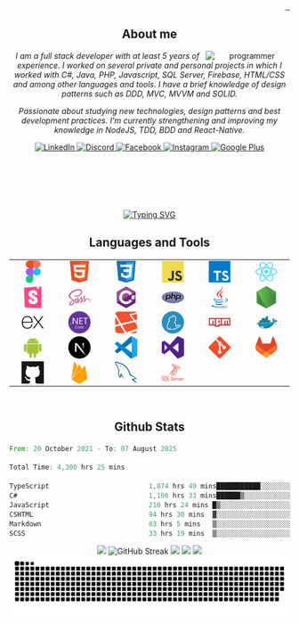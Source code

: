<header> 

<img style="width: 100%; max-height: 400px" src="./assets/img/background-en.png" alt="" />

<div align="end">

<p>
<a href="https://github.com/iury-sousa13/iury-sousa13/blob/main/README.md">
<img style="width: 24px" src="./assets/icons/flags/united-states.svg" alt="" />
</a>

<a href="https://github.com/iury-sousa13/iury-sousa13/blob/main/README.es.md">
<img style="width: 24px"
    src="./assets/icons/flags/spain.svg" alt="" />
</a>

<a href="https://github.com/iury-sousa13/iury-sousa13/blob/main/README.pt.md">
<img style="width: 24px;" src="./assets/icons/flags/brazilian.svg" alt="" />
</a>

</p>
</div>

<h2>About me</h2>

<img align='right' alt='programmer' width=30% src="./assets/img/development.png">

<p>

<i>
I am a full stack developer with at least 5 years of experience. I worked on several private and personal projects in which I worked with C#, Java, PHP, Javascript, SQL Server, Firebase, HTML/CSS and among other languages and tools. I have a brief knowledge of design patterns such as DDD, MVC, MVVM and SOLID.

Passionate about studying new technologies, design patterns and best development practices. I'm currently strengthening and improving my knowledge in NodeJS, TDD, BDD and React-Native.
</i>

</p>


<p>

<a href="https://www.linkedin.com/in/iury-sousa/" target="_blank">
<img style="width: 2rem" src="./assets/icons/social/linkedin.svg" alt="LinkedIn" />
</a>

<a href="https://discord.com/channels/Iury#4771" target="_blank">
<img style="width: 2rem" src="./assets/icons/social/discord.svg" alt="Discord" />
</a>

<a href="https://www.facebook.com/iury.wemerson/" target="_blank">
<img style="width: 2rem" src="./assets/icons/social/facebook.svg" alt="Facebook" />
</a>

<a href="https://www.instagram.com/iurysousa13/" target="_blank">
<img style="width: 2rem;" src="./assets/icons/social/instagram.svg" alt="Instagram" />
</a>

<a href="mailto:iury.wemersonsousa@gmail.com" target="_blank">
<img style="width: 26px;" src="./assets/icons/social/google-plus.svg" alt="Google Plus" />
</a>

</p>

</header>

</br>
</br>

<div align="center">
    
[![Typing SVG](https://readme-typing-svg.herokuapp.com?color=%2336BCF7&size=24&center=true&multiline=true&width=996&lines=%22You+must+do+the+thing+you+think+you+cannot+do.%E2%80%9D+-++Eleanor+Roosevelt)](https://git.io/typing-svg)
    
<h2>Languages and Tools</h2>
    
<table width="100">
    <tr>
        <td align='center' width="190"><img align="center" src="https://raw.githubusercontent.com/devicons/devicon/master/icons/figma/figma-original.svg" alt="" width="40" /></td>
        <td align='center' width="190"><img align="center" src="https://raw.githubusercontent.com/devicons/devicon/master/icons/html5/html5-original.svg" alt="" width="40" /></td>
        <td align='center' width="190"><img align="center" src="https://raw.githubusercontent.com/devicons/devicon/master/icons/css3/css3-original.svg" alt="" width="40" /></td>
        <td align='center' width="190"><img align="center" src="https://raw.githubusercontent.com/devicons/devicon/master/icons/javascript/javascript-original.svg" alt="" width="40" /></td>
        <td align='center' width="190"><img align="center" src="https://raw.githubusercontent.com/devicons/devicon/master/icons/typescript/typescript-original.svg" alt="" width="40" /></td>
        <td align='center' width="190"><img align="center" src="https://raw.githubusercontent.com/devicons/devicon/master/icons/react/react-original.svg" alt="" width="40" /></td>
    </tr>
     <tr>
        <td align='center' width="190"><img align="center" src="https://raw.githubusercontent.com/devicons/devicon/master/icons/storybook/storybook-original.svg" alt="" width="40" /></td>
        <td align='center' width="190"><img align="center" src="https://raw.githubusercontent.com/devicons/devicon/master/icons/sass/sass-original.svg" alt="" width="40" /></td>
        <td align='center' width="190"><img align="center" src="https://raw.githubusercontent.com/devicons/devicon/master/icons/csharp/csharp-original.svg" alt="" width="40" /></td>
        <td align='center' width="190"><img align="center" src="https://raw.githubusercontent.com/devicons/devicon/master/icons/php/php-original.svg" alt="" width="40" /></td>
        <td align='center' width="190"><img align="center" src="https://raw.githubusercontent.com/devicons/devicon/master/icons/java/java-original.svg" alt="" width="40" /></td>
        <td align='center' width="190"><img align="center" src="https://raw.githubusercontent.com/devicons/devicon/master/icons/nodejs/nodejs-original.svg" alt="" width="40" /></td>
    </tr>
    <tr>
        <td align='center' width="190"><img align="center" src="https://raw.githubusercontent.com/devicons/devicon/master/icons/express/express-original.svg" alt="" width="40" /></td>
        <td align='center' width="190"><img align="center" src="https://raw.githubusercontent.com/devicons/devicon/master/icons/dotnetcore/dotnetcore-original.svg" alt="" width="40" /></td>
        <td align='center' width="190"><img align="center" src="https://raw.githubusercontent.com/devicons/devicon/master/icons/laravel/laravel-plain.svg" alt="" width="40" /></td>
        <td align='center' width="190"><img align="center" src="https://raw.githubusercontent.com/devicons/devicon/master/icons/yarn/yarn-original.svg" alt="" width="40" /></td>
        <td align='center' width="190"><img align="center" src="https://raw.githubusercontent.com/devicons/devicon/master/icons/npm/npm-original-wordmark.svg" alt="" width="40" /></td>
        <td align='center' width="190"><img align="center" src="https://raw.githubusercontent.com/devicons/devicon/master/icons/docker/docker-original.svg" alt="" width="40" /></td>
    </tr>
    <tr>
        <td align='center' width="190"><img align="center" src="https://raw.githubusercontent.com/devicons/devicon/master/icons/android/android-original.svg" alt="" width="40" /></td>
        <td align='center' width="190"><img align="center" src="https://raw.githubusercontent.com/devicons/devicon/master/icons/nextjs/nextjs-original.svg" alt="" width="40" /></td>
        <td align='center' width="190"><img align="center" src="https://raw.githubusercontent.com/devicons/devicon/master/icons/vscode/vscode-original.svg" alt="" width="40" /></td>
        <td align='center' width="190"><img align="center" src="https://raw.githubusercontent.com/devicons/devicon/master/icons/visualstudio/visualstudio-plain.svg" alt="" width="40" /></td>
        <td align='center' width="190"><img align="center" src="https://raw.githubusercontent.com/devicons/devicon/master/icons/git/git-original.svg" alt="" width="40" /></td>
        <td align='center' width="190"><img align="center" src="https://raw.githubusercontent.com/devicons/devicon/master/icons/gitlab/gitlab-original.svg" alt="" width="40" /></td>
    </tr>
    <tr>
         <td align='center' width="190"><img align="center" src="https://raw.githubusercontent.com/edent/SuperTinyIcons/master/images/svg/github.svg" alt="" width="40" /></td>
        <td align='center' width="190"><img align="center" src="https://raw.githubusercontent.com/devicons/devicon/master/icons/firebase/firebase-plain.svg" alt="" width="40" /></td>
        <td align='center' width="190"><img align="center" src="https://raw.githubusercontent.com/devicons/devicon/master/icons/mysql/mysql-original.svg" alt="" width="40" /></td>
        <td align='center' width="190"><img align="center" src="https://raw.githubusercontent.com/devicons/devicon/master/icons/microsoftsqlserver/microsoftsqlserver-plain-wordmark.svg" alt="" width="40" /></td>
    </tr>
    
</table>

</br>
    
<h2>Github Stats</h2>

<div align="left">
<!--START_SECTION:waka-->

```rust
From: 20 October 2021 - To: 07 August 2025

Total Time: 4,300 hrs 25 mins

TypeScript                         1,874 hrs 49 mins███████████░░░░░░░░░░░░░░   43.60 %
C#                                 1,106 hrs 33 mins██████▒░░░░░░░░░░░░░░░░░░   25.73 %
JavaScript                         210 hrs 24 mins █▒░░░░░░░░░░░░░░░░░░░░░░░   04.89 %
CSHTML                             94 hrs 30 mins  ▓░░░░░░░░░░░░░░░░░░░░░░░░   02.20 %
Markdown                           83 hrs 5 mins   ▒░░░░░░░░░░░░░░░░░░░░░░░░   01.93 %
SCSS                               33 hrs 19 mins  ▒░░░░░░░░░░░░░░░░░░░░░░░░   00.77 %
```

<!--END_SECTION:waka-->
</div>

<img width="49.7%" src="https://github-readme-stats01.vercel.app/api?username=iury-sousa13&count_private=true&show_icons=true&theme=tokyonight&hide_border=true&include_all_commits=false">

<img width="49.7%" src="https://github-readme-streak-stats.herokuapp.com?user=iury-sousa13&theme=tokyonight&hide_border=true&locale=pt_BR&card_height=206" alt="GitHub Streak" />

<img width="100%" src="https://github-readme-stats01.vercel.app/api/top-langs/?username=iury-sousa13&count_private=true&theme=tokyonight&hide_border=true&layout=compact&card_width=994&include_all_commits=false">

<img width="100%" src="https://github-profile-summary-cards.vercel.app/api/cards/profile-details?username=iury-sousa13&theme=tokyonight">

<img width="100%" src="https://github-readme-activity-graph.vercel.app/graph?username=iury-sousa13&bg_color=0d1117&color=38BDAE&line=3178C6&point=BF91F3&area_color=053573&area=true&hide_border=true&grid=true&days=30">

<picture>
  <source media="(prefers-color-scheme: dark)" srcset="https://raw.githubusercontent.com/platane/platane/output/github-contribution-grid-snake-dark.svg">
  <source media="(prefers-color-scheme: light)" srcset="https://raw.githubusercontent.com/platane/platane/output/github-contribution-grid-snake.svg">
  <img alt="github contribution grid snake animation" src="https://raw.githubusercontent.com/platane/platane/output/github-contribution-grid-snake.svg">
</picture>
